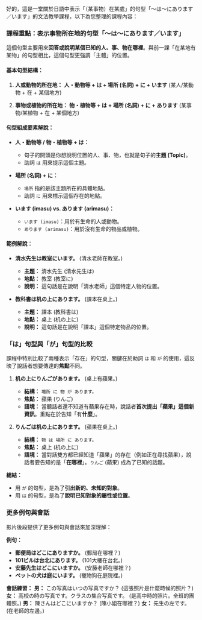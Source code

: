 </br>
好的，這是一堂關於日語中表示「（某事物）在某處」的句型「～は～にあります／います」的文法教學課程，以下為您整理的課程內容：

### **課程重點：表示事物所在地的句型「～は～にあります／います」**

這個句型主要用來**回答或說明某個已知的人、事、物在哪裡**。與前一課「在某地有某物」的句型相比，這個句型更強調「主體」的位置。

#### **基本句型結構：**

1.  **人或動物的所在地：**
    **人・動物等 + は + 場所 (名詞) + に + います**
    (某人/某動物 + 在 + 某個地方)

2.  **事物或植物的所在地：**
    **物・植物等 + は + 場所 (名詞) + に + あります**
    (某事物/某植物 + 在 + 某個地方)

#### **句型組成要素解說：**

*   **人・動物等 / 物・植物等 + は：**
    *   句子的開頭是你想說明位置的人、事、物，也就是句子的**主題 (Topic)**。
    *   助詞 `は` 用來提示這個主題。

*   **場所 (名詞) + に：**
    *   `場所` 指的是該主題所在的具體地點。
    *   助詞 `に` 用來標示這個存在的地點。

*   **います (imasu) vs. あります (arimasu)：**
    *   `います (imasu)`：用於有生命的人或動物。
    *   `あります (arimasu)`：用於沒有生命的物品或植物。

#### **範例解說：**

*   **清水先生は教室にいます。** (清水老師在教室。)
    *   **主題：** 清水先生 (清水先生は)
    *   **地點：** 教室 (教室に)
    *   **說明：** 這句話是在說明「清水老師」這個特定人物的位置。

*   **教科書は机の上にあります。** (課本在桌上。)
    *   **主題：** 課本 (教科書は)
    *   **地點：** 桌上 (机の上に)
    *   **說明：** 這句話是在說明「課本」這個特定物品的位置。

### **「は」句型與「が」句型的比較**

課程中特別比較了兩種表示「存在」的句型，關鍵在於助詞 `は` 和 `が` 的使用，這反映了說話者想要傳達的**焦點**不同。

1.  **机の上にりんごがあります。** (桌上有蘋果。)
    *   **結構：** `場所 に 物 が あります。`
    *   **焦點：** 蘋果 (りんご)
    *   **語境：** 當聽話者還不知道有蘋果存在時，說話者**首次提出「蘋果」這個新資訊**。重點在於告知「有**什麼**」。

2.  **りんごは机の上にあります。** (蘋果在桌上。)
    *   **結構：** `物 は 場所 に あります。`
    *   **焦點：** 桌上 (机の上に)
    *   **語境：** 當對話雙方都已經知道「蘋果」的存在（例如正在尋找蘋果），說話者要告知的是「**在哪裡**」。`りんご` (蘋果) 成為了已知的話題。

**總結：**
*   用 `が` 的句型，是為了**引出新的、未知的對象**。
*   用 `は` 的句型，是為了**說明已知對象的屬性或位置**。

### **更多例句與會話**

影片後段提供了更多例句與會話來加深理解：

**例句：**
*   **郵便局はどこにありますか。** (郵局在哪裡？)
*   **101ビルは台北にあります。** (101大樓在台北。)
*   **安藤先生はどこにいますか。** (安藤老師在哪裡？)
*   **ペットの犬は庭にいます。** (寵物狗在庭院裡。)

**會話練習：**
**男：** この写真はいつの写真ですか？ (這張照片是什麼時候的照片？)
**女：** 高校の時の写真です。クラスの集合写真です。 (是高中時的照片。全班的團體照。)
**男：** 陳さんはどこにいますか？ (陳小姐在哪裡？)
**女：** 先生の左です。 (在老師的左邊。)
</br>
